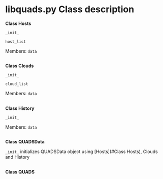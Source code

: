 # libquads.py Class description
**Class Hosts**
 
`_init_`

`host_list`

Members: `data`
##
**Class Clouds**

`_init_`

`cloud_list`

Members: `data`
##
**Class History**

`_init_`

Members: `data`
##
**Class QUADSData**

`_init_` initializes QUADSData object using [Hosts](#Class Hosts), Clouds and History
##
**Class QUADS**
##

